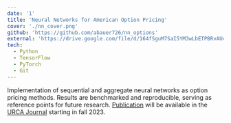 ```yaml
---
date: '1'
title: 'Neural Networks for American Option Pricing'
cover: './nn_cover.png'
github: 'https://github.com/abauer726/nn_options'
external: 'https://drive.google.com/file/d/164fSguM7SaI5YM3wLbETPBRvAUccXXvm/view?usp=drive_link'
tech:
  - Python
  - TensorFlow
  - PyTorch
  - Git
---
```


Implementation of sequential and aggregate neural networks as option pricing methods. Results are benchmarked and reproducible, serving as reference points for future research. [Publication](https://drive.google.com/file/d/164fSguM7SaI5YM3wLbETPBRvAUccXXvm/view?usp=drive_link) will be available in the [URCA Journal](https://escholarship.org/uc/urcaj_2022) starting in fall 2023.
